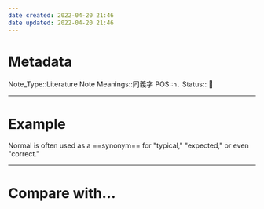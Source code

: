 ```yaml
---
date created: 2022-04-20 21:46
date updated: 2022-04-20 21:46
---
```


# Metadata

Note_Type::Literature Note
Meanings::同義字
POS::`n.`
Status:: 👶

---

# Example

Normal is often used as a ==synonym== for "typical," "expected," or even "correct."

---

# Compare with...
